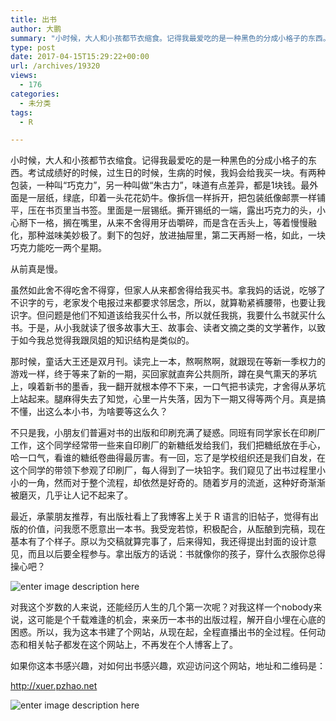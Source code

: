 ```yaml
---
title: 出书
author: 大鹏
summary: "小时候，大人和小孩都节衣缩食。记得我最爱吃的是一种黑色的分成小格子的东西。考试成绩好的时候，过生日的时候，生病的时候，我妈会给我买一块。有两种包装，一种叫“巧克力”，另一种叫做“朱古力”，味道有点差异，都是1块钱。最外面是一层纸，绿底，印着一头花花奶牛。像拆信一样拆开，把包装纸像邮票一样铺平，压在书页里当书签。里面是一层锡纸。撕开锡纸的一端，露出巧克力的头，小心掰下一格，搁在嘴里，从来不舍得用牙齿嚼碎，而是含在舌头上，等着慢慢融化，那种滋味美妙极了。剩下的包好，放进抽屉里，第二天再掰一格，如此，一块巧克力能吃一两个星期。"
type: post
date: 2017-04-15T15:29:22+00:00
url: /archives/19320
views:
  - 176
categories:
  - 未分类
tags:
  - R

---
```

小时候，大人和小孩都节衣缩食。记得我最爱吃的是一种黑色的分成小格子的东西。考试成绩好的时候，过生日的时候，生病的时候，我妈会给我买一块。有两种包装，一种叫“巧克力”，另一种叫做“朱古力”，味道有点差异，都是1块钱。最外面是一层纸，绿底，印着一头花花奶牛。像拆信一样拆开，把包装纸像邮票一样铺平，压在书页里当书签。里面是一层锡纸。撕开锡纸的一端，露出巧克力的头，小心掰下一格，搁在嘴里，从来不舍得用牙齿嚼碎，而是含在舌头上，等着慢慢融化，那种滋味美妙极了。剩下的包好，放进抽屉里，第二天再掰一格，如此，一块巧克力能吃一两个星期。

从前真是慢。

虽然如此舍不得吃舍不得穿，但家人从来都舍得给我买书。拿我妈的话说，吃够了不识字的亏，老家发个电报过来都要求邻居念，所以，就算勒紧裤腰带，也要让我识字。但问题是他们不知道该给我买什么书，所以就任我挑，我要什么书就买什么书。于是，从小我就读了很多故事大王、故事会、读者文摘之类的文学著作，以致于如今我总觉得我跟凤姐的知识结构是类似的。

那时候，童话大王还是双月刊。读完上一本，熬啊熬啊，就跟现在等新一季权力的游戏一样，终于等来了新的一期，买回家就直奔公共厕所，蹲在臭气熏天的茅坑上，嗅着新书的墨香，我一翻开就根本停不下来，一口气把书读完，才舍得从茅坑上站起来。腿麻得失去了知觉，心里一片失落，因为下一期又得等两个月。真是搞不懂，出这么本小书，为啥要等这么久？

不只是我，小朋友们普遍对书的出版和印刷充满了疑惑。同班有同学家长在印刷厂工作，这个同学经常带一些来自印刷厂的新糖纸发给我们，我们把糖纸放在手心，哈一口气，看谁的糖纸卷曲得最厉害。有一回，忘了是学校组织还是我们自发，在这个同学的带领下参观了印刷厂，每人得到了一块铅字。我们窥见了出书过程里小小的一角，然而对于整个流程，却依然是好奇的。随着岁月的流逝，这种好奇渐渐被磨灭，几乎让人记不起来了。

最近，承蒙朋友推荐，有出版社看上了我博客上关于 R 语言的旧帖子，觉得有出版的价值，问我愿不愿意出一本书。我受宠若惊，积极配合，从酝酿到完稿，现在基本有了个样子。原以为交稿就算完事了，后来得知，我还得提出封面的设计意见，而且以后要全程参与。拿出版方的话说：书就像你的孩子，穿什么衣服你总得操心吧？

![enter image description here][1]

对我这个岁数的人来说，还能经历人生的几个第一次呢？对我这样一个nobody来说，这可能是个千载难逢的机会，来亲历一本书的出版过程，解开自小埋在心底的困惑。所以，我为这本书建了个网站，从现在起，全程直播出书的全过程。任何动态和相关帖子都发在这个网站上，不再发在个人博客上了。

如果你这本书感兴趣，对如何出书感兴趣，欢迎访问这个网站，地址和二维码是：

<http://xuer.pzhao.net>

![enter image description here][2]

 [1]: https://tctechcrunch2011.files.wordpress.com/2013/07/book.jpg?w=680&h=453
 [2]: http://pzhao.org/wp-content/uploads/2017/04/xuer200.png
